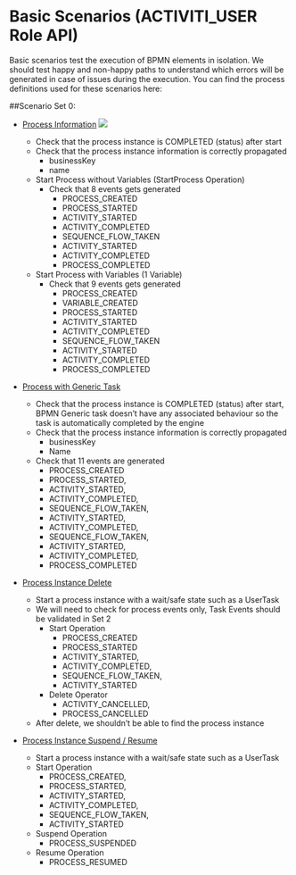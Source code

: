 # Basic Scenarios (ACTIVITI_USER Role API) 

Basic scenarios test the execution of BPMN elements in isolation. We should test happy and non-happy paths to understand which errors will be generated in case of issues during the execution. You can find the process definitions used for these scenarios here:

##Scenario Set 0: 
- [Process Information](https://github.com/salaboy/bpmn-scenarios/blob/master/processes/Process%20Information.bpmn20.xml) 
![](../.gitbook/assets/process-information.png)
  - Check that the process instance is COMPLETED (status) after start
  - Check that the process instance information is correctly propagated
    - businessKey
    - name
  - Start Process without Variables (StartProcess Operation)
    - Check that 8 events gets generated
      - PROCESS_CREATED
      - PROCESS_STARTED
      - ACTIVITY_STARTED
      - ACTIVITY_COMPLETED
      - SEQUENCE_FLOW_TAKEN
      - ACTIVITY_STARTED
      - ACTIVITY_COMPLETED
      - PROCESS_COMPLETED
  - Start Process with Variables (1 Variable)
    - Check that 9 events gets generated
      - PROCESS_CREATED
      - VARIABLE_CREATED
      - PROCESS_STARTED
      - ACTIVITY_STARTED
      - ACTIVITY_COMPLETED
      - SEQUENCE_FLOW_TAKEN
      - ACTIVITY_STARTED
      - ACTIVITY_COMPLETED
      - PROCESS_COMPLETED

- [Process with Generic Task](https://github.com/salaboy/bpmn-scenarios/blob/master/processes/Process%20with%20Generic%20%20BPMN%20Task.bpmn20.xml) 
  - Check that the process instance is COMPLETED (status) after start, BPMN Generic task doesn’t have any associated behaviour so the task is automatically completed by the engine
  - Check that the process instance information is correctly propagated
    - businessKey
    - Name
  - Check that 11 events are generated
    - PROCESS_CREATED
    - PROCESS_STARTED,
    - ACTIVITY_STARTED,
    - ACTIVITY_COMPLETED,
    - SEQUENCE_FLOW_TAKEN,
    - ACTIVITY_STARTED,
    - ACTIVITY_COMPLETED,
    - SEQUENCE_FLOW_TAKEN,
    - ACTIVITY_STARTED,
    - ACTIVITY_COMPLETED,
    - PROCESS_COMPLETED
- [Process Instance Delete](https://github.com/salaboy/bpmn-scenarios/blob/master/processes/UserTask%20with%20no%20User%20or%20Group%20Assignment.bpmn20.xml) 
  - Start a process instance with a wait/safe state such as a UserTask
  - We will need to check for process events only, Task Events should be validated in Set 2
    - Start Operation
      - PROCESS_CREATED
      - PROCESS_STARTED
      - ACTIVITY_STARTED,
      - ACTIVITY_COMPLETED,
      - SEQUENCE_FLOW_TAKEN,
      - ACTIVITY_STARTED
    - Delete Operator
      - ACTIVITY_CANCELLED,
      - PROCESS_CANCELLED
  - After delete, we shouldn’t be able to find the process instance

- [Process Instance Suspend / Resume](https://github.com/salaboy/bpmn-scenarios/blob/master/processes/UserTask%20with%20no%20User%20or%20Group%20Assignment.bpmn20.xml) 
  - Start a process instance with a wait/safe state such as a UserTask
  - Start Operation
    - PROCESS_CREATED,
    - PROCESS_STARTED,
    - ACTIVITY_STARTED,
    - ACTIVITY_COMPLETED,
    - SEQUENCE_FLOW_TAKEN,
    - ACTIVITY_STARTED
  - Suspend Operation    
    - PROCESS_SUSPENDED
  - Resume Operation
    - PROCESS_RESUMED
